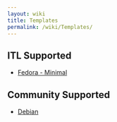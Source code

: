 ```yaml
---
layout: wiki
title: Templates
permalink: /wiki/Templates/
---
```


ITL Supported
-------------

-   [Fedora - Minimal](/wiki/Templates/FedoraMinimal)

Community Supported
-------------------

-   [Debian](/wiki/Templates/Debian)

